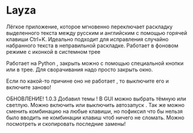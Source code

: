 # Layza
Лёгкое приложение, которое мгновенно переключает раскладку выделенного текста между русским и английским с помощью горячей клавиши Ctrl+K. Идеально подходит для исправления случайно набранного текста в неправильной раскладке. Работает в фоновом режиме с иконкой в системном трее

Работает на Python , закрыть можно с помощью специальной кнопки или в трее. Для сворачивания надо просто закрыть окно.

Если по какой-то причине оно не работает , то выключите его и включите заново!


ОБНОВЛЕНИЕ!  1.0.3
Добавил темы !
В GUI можно выбрать тёмную или светлую. Можно включить или выключить автозапуск . 
Так же можно сменить комбинацию на любые клавиши, но пофиксил что бы нельзя было вводить не комбинации клавиш чтоб ничего не сломать. 
Можно посмотреть и скопировать последние замены!
